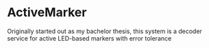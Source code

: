 # ActiveMarker
Originally started out as my bachelor thesis, this system is a decoder service for active LED-based markers with error tolerance
